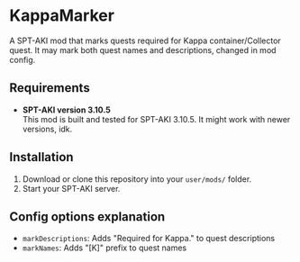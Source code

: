 # KappaMarker

A SPT-AKI mod that marks quests required for Kappa container/Collector quest. It may mark both quest names and descriptions, changed in mod config.

## Requirements

- **SPT-AKI version 3.10.5**  
  This mod is built and tested for SPT-AKI 3.10.5. It might work with newer versions, idk.

## Installation

1. Download or clone this repository into your `user/mods/` folder.
2. Start your SPT-AKI server.

## Config options explanation
- `markDescriptions`: Adds "Required for Kappa." to quest descriptions
- `markNames`: Adds "[K]" prefix to quest names